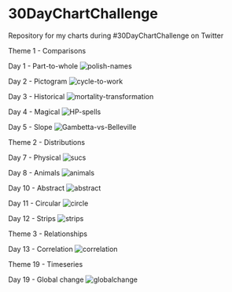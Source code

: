 # 30DayChartChallenge

Repository for my charts during #30DayChartChallenge on Twitter

Theme 1 - Comparisons

Day 1 - Part-to-whole
![polish-names](https://github.com/RL31/30DayChartChallenge/blob/7fe0408031680655d7a3e66272a9930205361d2a/img/part_to_whole.jpeg)

Day 2 - Pictogram
![cycle-to-work](https://github.com/RL31/30DayChartChallenge/blob/7fe0408031680655d7a3e66272a9930205361d2a/img/pictogram.jpeg)

Day 3 - Historical
![mortality-transformation](https://github.com/RL31/30DayChartChallenge/blob/7fe0408031680655d7a3e66272a9930205361d2a/img/historical.jpeg)

Day 4 - Magical
![HP-spells](https://github.com/RL31/30DayChartChallenge/blob/7fe0408031680655d7a3e66272a9930205361d2a/img/magical.jpeg)

Day 5 - Slope
![Gambetta-vs-Belleville](https://github.com/RL31/30DayChartChallenge/blob/7fe0408031680655d7a3e66272a9930205361d2a/img/slope.gif)

Theme 2 - Distributions

Day 7 - Physical
![sucs](https://github.com/RL31/30DayChartChallenge/blob/d5d711b07040e61dedacb6ce7e402f4516e3fd78/img/physical.png)

Day 8 - Animals
![animals](https://github.com/RL31/30DayChartChallenge/blob/3fd1f124f6b533d22e87c083154ecc8f18f1a573/img/animals.jpg)

Day 10 - Abstract
![abstract](https://github.com/RL31/30DayChartChallenge/blob/756dd38af76fc823f9e312e0667d59d7e3d776a7/img/abstract.jpg)

Day 11 - Circular
![circle](https://github.com/RL31/30DayChartChallenge/blob/79166399cc6a5b6c2011e9f9fc7bedecb1efadff/img/sismogramme.gif)

Day 12 - Strips
![strips](https://github.com/RL31/30DayChartChallenge/blob/effc7524eb28c3e0e9b2f31ea3ddc103da696673/img/strips.jpg)

Theme 3 - Relationships

Day 13 - Correlation
![correlation](https://github.com/RL31/30DayChartChallenge/blob/3fb2ef6d396d6f5cf90e64f2a431850c203ba395/img/correlation.jpg)

Theme 19 - Timeseries

Day 19 - Global change
![globalchange](https://github.com/RL31/30DayChartChallenge/blob/3fb2ef6d396d6f5cf90e64f2a431850c203ba395/img/globalchange.jpg)